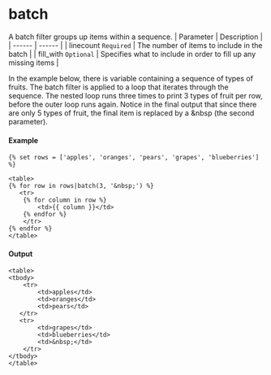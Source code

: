 # batch
A batch filter groups up items within a sequence.
| Parameter | Description | 
|  ------  |  ------  | 
| linecount `Required` | The number of items to include in the batch | 
| fill_with `Optional` | Specifies what to include in order to fill up any missing items | 

In the example below, there is variable containing a sequence of types of fruits. The batch filter is applied to a loop that iterates through the sequence. The nested loop runs three times to print 3 types of fruit per row, before the outer loop runs again. Notice in the final output that since there are only 5 types of fruit, the final item is replaced by a &amp;nbsp (the second parameter).

#### Example
```jinja2
{% set rows = ['apples', 'oranges', 'pears', 'grapes', 'blueberries'] %}

<table>
{% for row in rows|batch(3, '&nbsp;') %}
   <tr>
    {% for column in row %}
        <td>{{ column }}</td>
    {% endfor %}
    </tr> 
{% endfor %}
</table>
```

#### Output
```jinja2
<table>
<tbody>
    <tr>
        <td>apples</td>
        <td>oranges</td>
        <td>pears</td>
   </tr> 
   <tr>
        <td>grapes</td>
        <td>blueberries</td>
        <td>&nbsp;</td>
    </tr> 
</tbody>
</table>
```

